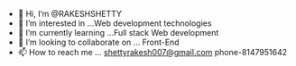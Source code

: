 - 👋 Hi, I’m @RAKESHSHETTY
- 👀 I’m interested in ...Web development technologies
- 🌱 I’m currently learning ...Full stack Web development
- 💞️ I’m looking to collaborate on ... Front-End
- 📫 How to reach me ... shettyrakesh007@gmail.com phone-8147951642

<!---
RAKESHSHETTYPERDOOR/RAKESHSHETTYPERDOOR is a ✨ special ✨ repository because its `README.md` (this file) appears on your GitHub profile.
You can click the Preview link to take a look at your changes.
--->
